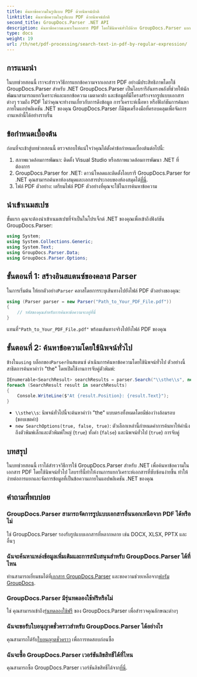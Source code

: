 ```yaml
---
title: ค้นหาข้อความในรูปแบบ PDF ด้วยนิพจน์ปกติ
linktitle: ค้นหาข้อความในรูปแบบ PDF ด้วยนิพจน์ปกติ
second_title: GroupDocs.Parser .NET API
description: ค้นหาข้อความเฉพาะในเอกสาร PDF โดยใช้นิพจน์ทั่วไปด้วย GroupDocs.Parser แยก วิเคราะห์ และจัดการข้อความ PDF ได้อย่างง่ายดาย
type: docs
weight: 19
url: /th/net/pdf-processing/search-text-in-pdf-by-regular-expression/
---
```

## การแนะนำ
ในบทช่วยสอนนี้ เราจะสำรวจวิธีการแยกข้อความจากเอกสาร PDF อย่างมีประสิทธิภาพโดยใช้ GroupDocs.Parser สำหรับ .NET GroupDocs.Parser เป็นไลบรารีอันทรงพลังที่ช่วยให้นักพัฒนาสามารถแยกวิเคราะห์และแยกข้อความ เมตาดาต้า และข้อมูลที่มีโครงสร้างจากรูปแบบเอกสารต่างๆ รวมถึง PDF ไม่ว่าคุณจะทำงานเกี่ยวกับการดึงข้อมูล การวิเคราะห์เนื้อหา หรือฟังก์ชันการค้นหาภายในแอปพลิเคชัน .NET ของคุณ GroupDocs.Parser ก็มีชุดเครื่องมือที่ครอบคลุมเพื่อจัดการงานเหล่านี้ได้อย่างราบรื่น
## ข้อกำหนดเบื้องต้น
ก่อนที่จะเข้าสู่บทช่วยสอนนี้ ตรวจสอบให้แน่ใจว่าคุณได้ตั้งค่าข้อกำหนดเบื้องต้นต่อไปนี้:
1. สภาพแวดล้อมการพัฒนา: ติดตั้ง Visual Studio หรือสภาพแวดล้อมการพัฒนา .NET ที่ต้องการ
2.  GroupDocs.Parser for .NET: ดาวน์โหลดและติดตั้งไลบรารี GroupDocs.Parser for .NET คุณสามารถค้นหาห้องสมุดและเอกสารประกอบของห้องสมุดได้[ที่นี่](https://releases.groupdocs.com/parser/net/).
3. ไฟล์ PDF ตัวอย่าง: เตรียมไฟล์ PDF ตัวอย่างที่คุณจะใช้ในการค้นหาข้อความ

## นำเข้าเนมสเปซ
ขั้นแรก คุณจะต้องนำเข้าเนมสเปซที่จำเป็นในโปรเจ็กต์ .NET ของคุณเพื่อเข้าถึงฟังก์ชัน GroupDocs.Parser:
```csharp
using System;
using System.Collections.Generic;
using System.Text;
using GroupDocs.Parser.Data;
using GroupDocs.Parser.Options;
```
## ขั้นตอนที่ 1: สร้างอินสแตนซ์ของคลาส Parser
 ในการเริ่มต้น ให้ยกตัวอย่าง`Parser` คลาสโดยการระบุเส้นทางไปยังไฟล์ PDF ตัวอย่างของคุณ:
```csharp
using (Parser parser = new Parser("Path_to_Your_PDF_File.pdf"))
{
    // รหัสของคุณสำหรับการค้นหาข้อความจะอยู่ที่นี่
}
```
 แทนที่`"Path_to_Your_PDF_File.pdf"` พร้อมเส้นทางจริงไปยังไฟล์ PDF ของคุณ
## ขั้นตอนที่ 2: ค้นหาข้อความโดยใช้นิพจน์ทั่วไป
 ข้างใน`using` บล็อกของ`Parser`อินสแตนซ์ ดำเนินการค้นหาข้อความโดยใช้นิพจน์ทั่วไป ตัวอย่างนี้สาธิตการค้นหาคำว่า "the" โดยเปิดใช้งานการจับคู่ตัวพิมพ์:
```csharp
IEnumerable<SearchResult> searchResults = parser.Search("\\sthe\\s", new SearchOptions(true, false, true));
foreach (SearchResult result in searchResults)
{
    Console.WriteLine($"At {result.Position}: {result.Text}");
}
```
- `\\sthe\\s`: นิพจน์ทั่วไปนี้จะค้นหาคำว่า "the" แบบตรงทั้งหมดโดยมีช่องว่างล้อมรอบ (ขอบเขตคำ)
- `new SearchOptions(true, false, true)`: ตัวเลือกเหล่านี้กำหนดค่าการค้นหาให้คำนึงถึงตัวพิมพ์เล็กและตัวพิมพ์ใหญ่ (`true`) ทั้งคำ (`false`) และนิพจน์ทั่วไป (`true`) การจับคู่

## บทสรุป
ในบทช่วยสอนนี้ เราได้สำรวจวิธีการใช้ GroupDocs.Parser สำหรับ .NET เพื่อค้นหาข้อความในเอกสาร PDF โดยใช้นิพจน์ทั่วไป ไลบรารีนี้ทำให้งานการแยกวิเคราะห์เอกสารที่ซับซ้อนง่ายขึ้น ทำให้ง่ายต่อการแยกและจัดการข้อมูลที่เป็นข้อความภายในแอปพลิเคชัน .NET ของคุณ

## คำถามที่พบบ่อย
### GroupDocs.Parser สามารถจัดการรูปแบบเอกสารอื่นนอกเหนือจาก PDF ได้หรือไม่
ใช่ GroupDocs.Parser รองรับรูปแบบเอกสารที่หลากหลาย เช่น DOCX, XLSX, PPTX และอื่นๆ
### ฉันจะค้นหาแหล่งข้อมูลเพิ่มเติมและการสนับสนุนสำหรับ GroupDocs.Parser ได้ที่ไหน
 ท่านสามารถเยี่ยมชมได้ที่[เอกสาร GroupDocs.Parser](https://reference.groupdocs.com/parser/net/) และขอความช่วยเหลือจาก[ฟอรัม GroupDocs](https://forum.groupdocs.com/c/parser/17).
### GroupDocs.Parser มีรุ่นทดลองใช้ฟรีหรือไม่
 ใช่ คุณสามารถเข้าถึง[รุ่นทดลองใช้ฟรี](https://releases.groupdocs.com/) ของ GroupDocs.Parser เพื่อสำรวจคุณลักษณะต่างๆ
### ฉันจะขอรับใบอนุญาตชั่วคราวสำหรับ GroupDocs.Parser ได้อย่างไร
 คุณสามารถได้รับ[ใบอนุญาตชั่วคราว](https://purchase.groupdocs.com/temporary-license/) เพื่อการทดสอบก่อนซื้อ
### ฉันจะซื้อ GroupDocs.Parser เวอร์ชันลิขสิทธิ์ได้ที่ไหน
 คุณสามารถซื้อ GroupDocs.Parser เวอร์ชันลิขสิทธิ์ได้จาก[ที่นี่](https://purchase.groupdocs.com/buy).